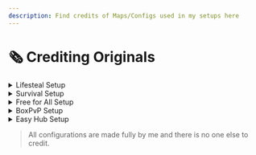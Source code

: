```yaml
---
description: Find credits of Maps/Configs used in my setups here
---
```


# 🗞 Crediting Originals

<details>

<summary>Lifesteal Setup</summary>

* Spawn: [https://bbyb.it/r/22476](https://bbyb.it/r/22476/)\
  (The version used in my setup has been adapted)

<!---->

* PvP Arena: [https://bbyb.it/r/25753](https://bbyb.it/r/25753)\
  (The version used in my setup has been adapted)

<!---->

* Quests Configuration: [https://bbyb.it/r/13820](https://bbyb.it/r/13820)\
  (The version used in my setup has been **HEAVILY** adapted)

</details>

<details>

<summary>Survival Setup</summary>

* Spawn: [https://bbyb.it/r/26075](https://bbyb.it/r/26075/)\
  (The version used in my setup has been adapted)

<!---->

* PvP Arena: [https://bbyb.it/r/26635](https://bbyb.it/r/26635/)\
  (The version used in my setup has been adapted)

</details>

<details>

<summary>Free for All Setup</summary>

* Spawn: [https://bbyb.it/r/22476](https://bbyb.it/r/22476/)\
  (The version used in my setup has been adapted)

<!---->

* PvP Arena: [https://bbyb.it/r/23481](https://bbyb.it/r/23481)\
  (The version used in my setup has been adapted)

<!---->

* Duel Arenas: [https://bbyb.it/r/22718](https://bbyb.it/r/22718)

</details>

<details>

<summary>BoxPvP Setup</summary>

N/A

</details>

<details>

<summary>Easy Hub Setup</summary>

Spawn: [https://bbyb.it/r/26078/](https://bbyb.it/r/26078/)\
(The version used in my setup has been slightly adapted by changing the colours)

</details>

> All configurations are made fully by me and there is no one else to credit.
